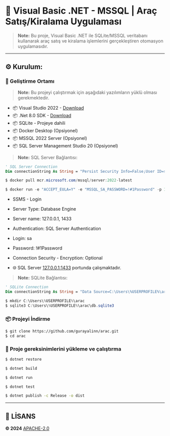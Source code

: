 
# 🚀 Visual Basic .NET - MSSQL | Araç Satış/Kiralama Uygulaması

> **Note:** Bu proje, Visual Basic .NET ile SQLite/MSSQL veritabanı kullanarak araç satış ve kiralama işlemlerini gerçekleştiren otomasyon uygulamasıdır.

---

## ⚙️ Kurulum:

### 📝 Geliştirme Ortamı

> **Note:** Bu projeyi çalıştırmak için aşağıdaki yazılımların yüklü olması gerekmektedir.
- 📦 Visual Studio 2022 - [Download](https://visualstudio.microsoft.com/tr/downloads/)
- 📦 .Net 8.0 SDK - [Download](https://dotnet.microsoft.com/download/dotnet/8.0)
- 📦 SQLite - Projeye dahili
- 📦 Docker Desktop (Opsiyonel)
- 📦 MSSQL 2022 Server (Opsiyonel)
- 📦 SQL Server Management Studio 20 (Opsiyonel)

> **Note:** SQL Server Bağlantısı:

```vb
' SQL Server Connection
Dim connectionString As String = "Persist Security Info=False;User ID=sa;Password=!#1Password;Initial Catalog=arac;Server=127.0.0.1;Encrypt=False;"
```

```powershell
$ docker pull mcr.microsoft.com/mssql/server:2022-latest

$ docker run -e "ACCEPT_EULA=Y" -e "MSSQL_SA_PASSWORD=!#1Password" -p 1433:1433 --name mssql --hostname mssql -d mcr.microsoft.com/mssql/server:2022-latest
```

- SSMS - Login
- Server Type: Database Engine
- Server name: 127.0.0.1, 1433
- Authentication: SQL Server Authentication
- Login: sa
- Password: !#1Password
- Connection Security - Encryption: Optional

- 🌐 SQL Server [127.0.0.1:1433](http://127.0.0.1:1433) portunda çalışmaktadır.

> **Note:** SQLite Bağlantısı:

```vb
' SQLite Connection
Dim connectionString As String = "Data Source=C:\Users\%USERPROFILE%\arac\db.sqlite3;Version=3;"
```

```powershell
$ mkdir C:\Users\%USERPROFILE%\arac
$ sqlite3 C:\Users\%USERPROFILE%\arac\db.sqlite3
```

### 📦 Projeyi İndirme

```bash
$ git clone https://github.com/gurayalinn/arac.git
$ cd arac
```

### 🚀 Proje gereksinimlerini yükleme ve çalıştırma

```bash
$ dotnet restore

$ dotnet build

$ dotnet run

$ dotnet test

$ dotnet publish -c Release -o dist
```

---

## 📃 LİSANS

<strong> &copy; 2024</strong> [APACHE-2.0](LICENSE)

